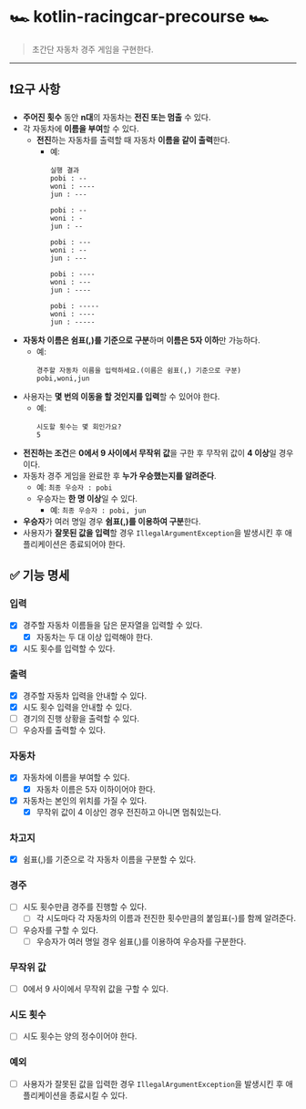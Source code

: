 # 🏎 kotlin-racingcar-precourse 🏎

> 초간단 자동차 경주 게임을 구현한다.
***

## ❗️요구 사항

- **주어진 횟수** 동안 **n대**의 자동차는 **전진 또는 멈출** 수 있다.
- 각 자동차에 **이름을 부여**할 수 있다.
  - **전진**하는 자동차를 출력할 때 자동차 **이름을 같이 출력**한다.
    - 예:
      ```
      실행 결과
      pobi : --
      woni : ----
      jun : ---
      
      pobi : --
      woni : -
      jun : --
      
      pobi : ---
      woni : --
      jun : ---
      
      pobi : ----
      woni : ---
      jun : ----
      
      pobi : -----
      woni : ----
      jun : -----
      ```
- **자동차 이름은 쉼표(,)를 기준으로 구분**하며 **이름은 5자 이하**만 가능하다.
  - 예:
    ```
    경주할 자동차 이름을 입력하세요.(이름은 쉼표(,) 기준으로 구분)
    pobi,woni,jun
    ```
- 사용자는 **몇 번의 이동을 할 것인지를 입력**할 수 있어야 한다.
  - 예:
    ```
    시도할 횟수는 몇 회인가요?
    5
    ```
- **전진하는 조건**은 **0에서 9 사이에서 무작위 값**을 구한 후 무작위 값이 **4 이상**일 경우이다.
- 자동차 경주 게임을 완료한 후 **누가 우승했는지를 알려준다**.
  - 예: `최종 우승자 : pobi`
  - 우승자는 **한 명 이상**일 수 있다.
    - 예: `최종 우승자 : pobi, jun`
- **우승자**가 여러 명일 경우 **쉼표(,)를 이용하여 구분**한다.
- 사용자가 **잘못된 값을 입력**할 경우 `IllegalArgumentException`을 발생시킨 후 애플리케이션은 종료되어야 한다.

## ✅ 기능 명세

### 입력
- [X] 경주할 자동차 이름들을 담은 문자열을 입력할 수 있다.
  - [X] 자동차는 두 대 이상 입력해야 한다.
- [X] 시도 횟수를 입력할 수 있다.

### 출력
- [X] 경주할 자동차 입력을 안내할 수 있다.
- [X] 시도 횟수 입력을 안내할 수 있다.
- [ ] 경기의 진행 상황을 출력할 수 있다.
- [ ] 우승자를 출력할 수 있다.

### 자동차
- [X] 자동차에 이름을 부여할 수 있다.
  - [X] 자동차 이름은 5자 이하이어야 한다.
- [X] 자동차는 본인의 위치를 가질 수 있다.
    - [X] 무작위 값이 4 이상인 경우 전진하고 아니면 멈춰있는다.

### 차고지
- [X] 쉼표(,)를 기준으로 각 자동차 이름을 구분할 수 있다.

### 경주
- [ ] 시도 횟수만큼 경주를 진행할 수 있다.
    - [ ] 각 시도마다 각 자동차의 이름과 전진한 횟수만큼의 붙임표(-)를 함께 알려준다.
- [ ] 우승자를 구할 수 있다.
  - [ ] 우승자가 여러 명일 경우 쉼표(,)를 이용하여 우승자를 구분한다.

### 무작위 값
- [ ] 0에서 9 사이에서 무작위 값을 구할 수 있다.

### 시도 횟수
- [ ] 시도 횟수는 양의 정수이어야 한다.

### 예외
- [ ] 사용자가 잘못된 값을 입력한 경우 `IllegalArgumentException`을 발생시킨 후 애플리케이션을 종료시킬 수 있다.